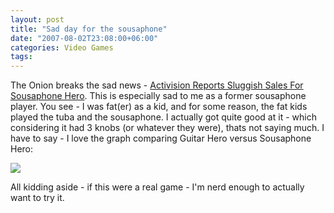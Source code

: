 ```yaml
---
layout: post
title: "Sad day for the sousaphone"
date: "2007-08-02T23:08:00+06:00"
categories: Video Games 
tags: 
---
```


The Onion breaks the sad news - <a href="http://www.theonion.com/content/news/activision_reports_sluggish_sales">Activision Reports Sluggish Sales For Sousaphone Hero</a>. This is especially sad to me as a former sousaphone player. You see - I was fat(er) as a kid, and for some reason, the fat kids played the tuba and the sousaphone. I actually got quite good at it - which considering it had 3 knobs (or whatever they were), thats not saying much. I have to say - I love the graph comparing Guitar Hero versus Sousaphone Hero:


<img src="https://static.raymondcamden.com/images/Guitar-Hero-vs-Sousaphone-H_0.jpg">

All kidding aside - if this were a real game - I'm nerd enough to actually want to try it.
